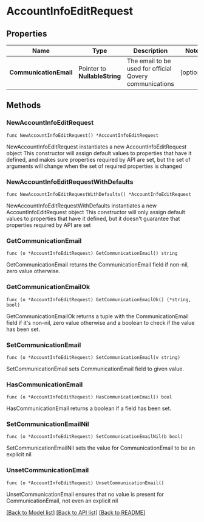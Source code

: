 # AccountInfoEditRequest

## Properties

Name | Type | Description | Notes
------------ | ------------- | ------------- | -------------
**CommunicationEmail** | Pointer to **NullableString** | The email to be used for official Qovery communications | [optional] 

## Methods

### NewAccountInfoEditRequest

`func NewAccountInfoEditRequest() *AccountInfoEditRequest`

NewAccountInfoEditRequest instantiates a new AccountInfoEditRequest object
This constructor will assign default values to properties that have it defined,
and makes sure properties required by API are set, but the set of arguments
will change when the set of required properties is changed

### NewAccountInfoEditRequestWithDefaults

`func NewAccountInfoEditRequestWithDefaults() *AccountInfoEditRequest`

NewAccountInfoEditRequestWithDefaults instantiates a new AccountInfoEditRequest object
This constructor will only assign default values to properties that have it defined,
but it doesn't guarantee that properties required by API are set

### GetCommunicationEmail

`func (o *AccountInfoEditRequest) GetCommunicationEmail() string`

GetCommunicationEmail returns the CommunicationEmail field if non-nil, zero value otherwise.

### GetCommunicationEmailOk

`func (o *AccountInfoEditRequest) GetCommunicationEmailOk() (*string, bool)`

GetCommunicationEmailOk returns a tuple with the CommunicationEmail field if it's non-nil, zero value otherwise
and a boolean to check if the value has been set.

### SetCommunicationEmail

`func (o *AccountInfoEditRequest) SetCommunicationEmail(v string)`

SetCommunicationEmail sets CommunicationEmail field to given value.

### HasCommunicationEmail

`func (o *AccountInfoEditRequest) HasCommunicationEmail() bool`

HasCommunicationEmail returns a boolean if a field has been set.

### SetCommunicationEmailNil

`func (o *AccountInfoEditRequest) SetCommunicationEmailNil(b bool)`

 SetCommunicationEmailNil sets the value for CommunicationEmail to be an explicit nil

### UnsetCommunicationEmail
`func (o *AccountInfoEditRequest) UnsetCommunicationEmail()`

UnsetCommunicationEmail ensures that no value is present for CommunicationEmail, not even an explicit nil

[[Back to Model list]](../README.md#documentation-for-models) [[Back to API list]](../README.md#documentation-for-api-endpoints) [[Back to README]](../README.md)


